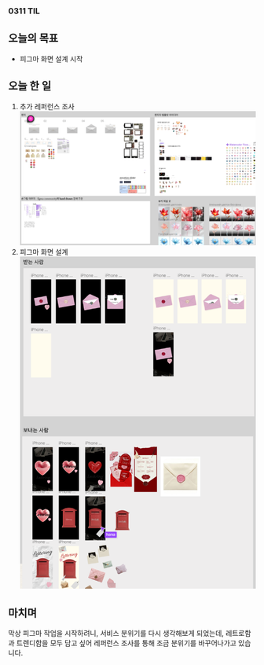 ### 0311 TIL

## 오늘의 목표

- 피그마 화면 설계 시작

## 오늘 한 일

1. 추가 레퍼런스 조사
   ![alt text](image-2.png)
2. 피그마 화면 설계
   ![alt text](image-3.png)

## 마치며

막상 피그마 작업을 시작하려니, 서비스 분위기를 다시 생각해보게 되었는데,
레트로함과 트렌디함을 모두 담고 싶어 레퍼런스 조사를 통해 조금 분위기를 바꾸어나가고 있습니다.
